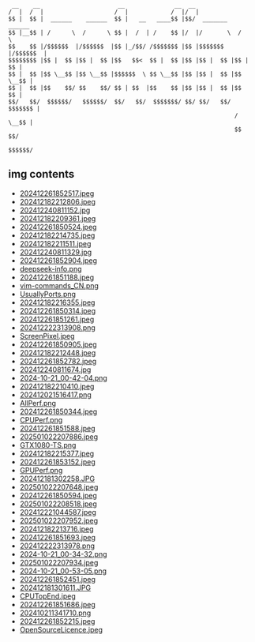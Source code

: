 
```
 __    __                      __              __  __                     
/  |  /  |                    /  |            /  |/  |                    
$$ |  $$ |  ______    ______  $$ |   __   ____$$ |$$/  _______    ______  
$$ |__$$ | /      \  /      \ $$ |  /  | /    $$ |/  |/       \  /      \ 
$$    $$ |/$$$$$$  |/$$$$$$  |$$ |_/$$/ /$$$$$$$ |$$ |$$$$$$$  |/$$$$$$  |
$$$$$$$$ |$$ |  $$ |$$ |  $$ |$$   $$<  $$ |  $$ |$$ |$$ |  $$ |$$ |  $$ |
$$ |  $$ |$$ \__$$ |$$ \__$$ |$$$$$$  \ $$ \__$$ |$$ |$$ |  $$ |$$ \__$$ |
$$ |  $$ |$$    $$/ $$    $$/ $$ | $$  |$$    $$ |$$ |$$ |  $$ |$$    $$ |
$$/   $$/  $$$$$$/   $$$$$$/  $$/   $$/  $$$$$$$/ $$/ $$/   $$/  $$$$$$$ |
                                                                /  \__$$ |
                                                                $$    $$/ 
                                                                 $$$$$$/  
```

## img contents

- [202412261852517.jpeg](img/202412261852517.jpeg)
- [202412182212806.jpeg](img/202412182212806.jpeg)
- [202412240811152.jpg](img/202412240811152.jpg)
- [202412182209361.jpeg](img/202412182209361.jpeg)
- [202412261850524.jpeg](img/202412261850524.jpeg)
- [202412182214735.jpeg](img/202412182214735.jpeg)
- [202412182211511.jpeg](img/202412182211511.jpeg)
- [202412240811329.jpg](img/202412240811329.jpg)
- [202412261852904.jpeg](img/202412261852904.jpeg)
- [deepseek-info.png](img/deepseek-info.png)
- [202412261851188.jpeg](img/202412261851188.jpeg)
- [vim-commands_CN.png](img/vim-commands_CN.png)
- [UsuallyPorts.png](img/UsuallyPorts.png)
- [202412182216355.jpeg](img/202412182216355.jpeg)
- [202412261850314.jpeg](img/202412261850314.jpeg)
- [202412261851261.jpeg](img/202412261851261.jpeg)
- [202412222313908.png](img/202412222313908.png)
- [ScreenPixel.jpeg](img/ScreenPixel.jpeg)
- [202412261850905.jpeg](img/202412261850905.jpeg)
- [202412182212448.jpeg](img/202412182212448.jpeg)
- [202412261852782.jpeg](img/202412261852782.jpeg)
- [202412240811674.jpg](img/202412240811674.jpg)
- [2024-10-21_00-42-04.png](img/2024-10-21_00-42-04.png)
- [202412182210410.jpeg](img/202412182210410.jpeg)
- [202412021516417.png](img/202412021516417.png)
- [AllPerf.png](img/AllPerf.png)
- [202412261850344.jpeg](img/202412261850344.jpeg)
- [CPUPerf.png](img/CPUPerf.png)
- [202412261851588.jpeg](img/202412261851588.jpeg)
- [202501022207886.jpeg](img/202501022207886.jpeg)
- [GTX1080-TS.png](img/GTX1080-TS.png)
- [202412182215377.jpeg](img/202412182215377.jpeg)
- [202412261853152.jpeg](img/202412261853152.jpeg)
- [GPUPerf.png](img/GPUPerf.png)
- [202412181302258.JPG](img/202412181302258.JPG)
- [202501022207648.jpeg](img/202501022207648.jpeg)
- [202412261850594.jpeg](img/202412261850594.jpeg)
- [202501022208518.jpeg](img/202501022208518.jpeg)
- [202412221044587.jpeg](img/202412221044587.jpeg)
- [202501022207952.jpeg](img/202501022207952.jpeg)
- [202412182213716.jpeg](img/202412182213716.jpeg)
- [202412261851693.jpeg](img/202412261851693.jpeg)
- [202412222313978.png](img/202412222313978.png)
- [2024-10-21_00-34-32.png](img/2024-10-21_00-34-32.png)
- [202501022207934.jpeg](img/202501022207934.jpeg)
- [2024-10-21_00-53-05.png](img/2024-10-21_00-53-05.png)
- [202412261852451.jpeg](img/202412261852451.jpeg)
- [202412181301611.JPG](img/202412181301611.JPG)
- [CPUTopEnd.jpeg](img/CPUTopEnd.jpeg)
- [202412261851686.jpeg](img/202412261851686.jpeg)
- [202410211341710.png](img/202410211341710.png)
- [202412261852215.jpeg](img/202412261852215.jpeg)
- [OpenSourceLicence.jpeg](img/OpenSourceLicence.jpeg)
